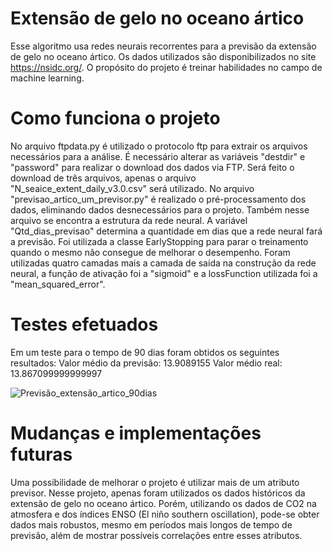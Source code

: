 # Extensão de gelo no oceano ártico
Esse algoritmo usa redes neurais recorrentes para a previsão da extensão de gelo no oceano ártico. 
Os dados utilizados são disponibilizados no site https://nsidc.org/. 
O propósito do projeto é treinar habilidades no campo de machine learning. 

# Como funciona o projeto
No arquivo ftpdata.py é utilizado o protocolo ftp para extrair os arquivos necessários para a análise. É necessário alterar as variáveis "destdir" e "password" para realizar o download dos dados via FTP.
Será feito o download de três arquivos, apenas o arquivo "N_seaice_extent_daily_v3.0.csv" será utilizado. 
No arquivo "previsao_artico_um_previsor.py" é realizado o pré-processamento dos dados, eliminando dados desnecessários para o projeto.
Também nesse arquivo se encontra a estrutura da rede neural.
A variável "Qtd_dias_previsao" determina a quantidade em dias que a rede neural fará a previsão. 
Foi utilizada a classe EarlyStopping para parar o treinamento quando o mesmo não consegue de melhorar o desempenho.
Foram utilizadas quatro camadas mais a camada de saída na construção da rede neural, a função de ativação foi a "sigmoid" e a lossFunction utilizada foi a "mean_squared_error".

# Testes efetuados
Em um teste para o tempo de 90 dias foram obtidos os seguintes resultados:
Valor médio da previsão: 13.9089155
Valor médio real: 13.867099999999997

![Previsão_extensão_artico_90dias](https://user-images.githubusercontent.com/54844874/171716675-ba0c0fd9-b4ce-49b8-b45d-909d0ba5efcf.png)


# Mudanças e implementações futuras
Uma possibilidade de melhorar o projeto é utilizar mais de um atributo previsor. 
Nesse projeto, apenas foram utilizados os dados históricos da extensão de gelo no oceano ártico. 
Porém, utilizando os dados de CO2 na atmosfera e dos índices ENSO (El niño southern oscillation), pode-se obter dados mais robustos, mesmo em períodos mais longos de tempo de previsão, além de mostrar possíveis correlações entre esses atributos. 

